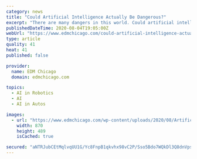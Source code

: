 ```yaml
---
category: news
title: "Could Artificial Intelligence Actually Be Dangerous?"
excerpt: "There are many dangers in this world. Could artificial intelligence actually be dangerous?. It's not like in the movies, that's for sure."
publishedDateTime: 2020-08-04T19:05:00Z
webUrl: "https://www.edmchicago.com/could-artificial-intelligence-actually-be-dangerous/"
type: article
quality: 41
heat: 41
published: false

provider:
  name: EDM Chicago
  domain: edmchicago.com

topics:
  - AI in Robotics
  - AI
  - AI in Autos

images:
  - url: "https://www.edmchicago.com/wp-content/uploads/2020/08/Artificial-Intelligence.jpg"
    width: 870
    height: 489
    isCached: true

secured: "aNTRJubCEtMqlvqUU1G/Yc8FnpB1qkvhx98vC2P/Sso5Bdo7WQkDl3Q8dnVpsyr7JoqBliyM7lxlYdqtd0eJ/V1YfBLaR6eUrC4QwYDPXULMjbn16PA4Rs6YIZYdZCeCmQTqkd2gGq/3RC4A+gzDTZQEL8jMv6mCV8HaE4PkuXPGo7EzTQVdqV6UlJ6EPofQqzFEEZSVy2TIGRlzVjkhs728orxzANxmo+ulz0rj9XvadU7EprlNFurXGTS25wTUxrH/f7oPW3SgQtlGTJDX9QkeHyMIPZmGaAQ9/wx/sQVl0SIsXpEwfhAYEE3rNYcIggY3wNWDc9uQR1QWucXHlg==;w9Fa14gcpbXpYvgXs1bawQ=="
---
```


